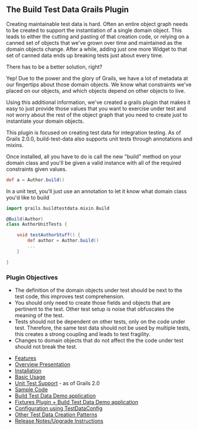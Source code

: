 ## The Build Test Data Grails Plugin 

Creating maintainable test data is hard.  Often an entire object graph needs to be created to support the instantiation of a single domain object.  This leads to either the cutting and pasting of that creation code, or relying on a canned set of objects that we've grown over time and maintained as the domain objects change.  After a while, adding just one more Widget to that set of canned data ends up breaking tests just about every time.

There has to be a better solution, right?  

Yep!  Due to the power and the glory of Grails, we have a lot of metadata at our fingertips about those domain objects.  We know what constraints we've placed on our objects, and which objects depend on other objects to live.

Using this additional information, we've created a grails plugin that makes it easy to just provide those values that you want to exercise under test and not worry about the rest of the object graph that you need to create just to instantiate your domain objects.

This plugin is focused on creating test data for integration testing.  As of Grails 2.0.0, build-test-data also supports unit tests through annotations and mixins. 

Once installed, all you have to do is call the new "build" method on your domain class and you'll be given a valid instance with all of the required constraints given values. 
```groovy
def a = Author.build()
```
In a unit test, you'll just use an annotation to let it know what domain class you'd like to build 
```groovy
import grails.buildtestdata.mixin.Build

@Build(Author)
class AuthorUnitTests {

    void testAuthorStuff() {
        def author = Author.build()
        ...
    }

}
```

### Plugin Objectives 

- The definition of the domain objects under test should be next to the test code, this improves test comprehension.
- You should only need to create those fields and objects that are pertinent to the test.  Other test setup is noise that obfuscates the meaning of the test.
- Tests should not be dependent on other tests, only on the code under test.  Therefore, the same test data should not be used by multiple tests, this creates a strong coupling and leads to test fragility.
- Changes to domain objects that do not affect the the code under test should not break the test.


* [Features](http://github.com/tednaleid/build-test-data/wiki/Features)
* [Overview Presentation](http://www.slideshare.net/tednaleid/grails-buildtestdata-plugin-1723277)
* [Installation](http://github.com/tednaleid/build-test-data/wiki/Installation)
* [Basic Usage](http://github.com/tednaleid/build-test-data/wiki/BasicUsage)
* [Unit Test Support](http://github.com/tednaleid/build-test-data/wiki/UnitTestSupport) - as of Grails 2.0
* [Sample Code](http://github.com/tednaleid/build-test-data/wiki/SampleCode)
* [Build Test Data Demo application](https://github.com/tednaleid/build-test-data/tree/master/bookStore)
* [Fixtures Plugin + Build Test Data Demo application](https://github.com/stokito/grails-fixtures-demo)
* [Configuration using TestDataConfig](http://github.com/tednaleid/build-test-data/wiki/TestDataConfig)
* [Other Test Data Creation Patterns](http://github.com/tednaleid/build-test-data/wiki/OtherTestDataCreationStrengthsWeaknesses)
* [Release Notes/Upgrade Instructions](http://github.com/tednaleid/build-test-data/wiki/ReleaseNotes)
